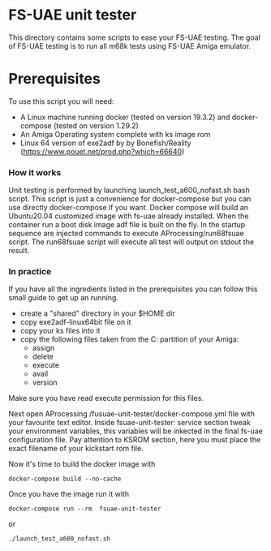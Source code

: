 # FS-UAE unit tester
This directory contains some scripts to ease your FS-UAE testing.
The goal of FS-UAE testing is to run all m68k tests using FS-UAE Amiga emulator.

# Prerequisites
To use this script you will need:
- A Linux machine running docker (tested on version 19.3.2) and docker-compose (tested on version 1.29.2)
- An Amiga Operating system complete with ks image rom
- Linux 64 version of exe2adf by by Bonefish/Reality (https://www.pouet.net/prod.php?which=66640)

### How it works
Unit testing is performed by launching launch_test_a600_nofast.sh bash script.
This script is just a convenience for docker-compose but you can use directly docker-compose if you want.
Docker compose will build an Ubuntu20.04 customized image with fs-uae already installed.
When the container run a boot disk image adf file is built on the fly.
In the startup sequence are injected commands to execute AProcessing/run68fsuae script.
The run68fsuae script will execute all test will output on stdout the result.

### In practice
If you have all the ingredients listed in the prerequisites you can follow this small guide to get up an running.
- create a "shared" directory in your $HOME dir
- copy exe2adf-linux64bit file on it
- copy your ks files into it
- copy the following files taken from the C: partition of your Amiga:
  - assign
  - delete
  - execute
  - avail
  - version

Make sure you have read execute permission for this files.

Next open AProcessing /fusuae-unit-tester/docker-compose.yml file with your favourite text editor.
Inside fsuae-unit-tester: service section tweak your environment variables, this variables will be inkected in the final fs-uae configuration file.
Pay attention to KSROM section, here you must place the exact filename of your kickstart rom file.

Now it's time to build the docker image with

```
docker-compose build --no-cache
```

Once you have the image run it with
```
docker-compose run --rm  fsuae-unit-tester
```

or

```
./launch_test_a600_nofast.sh
```
